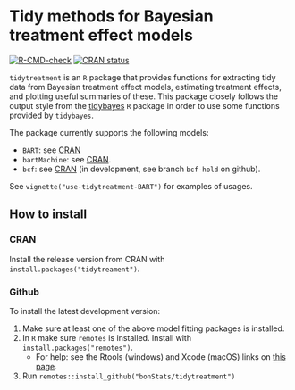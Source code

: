 # Tidy methods for Bayesian treatment effect models

<!-- badges: start -->
[![R-CMD-check](https://github.com/bonStats/tidytreatment/workflows/R-CMD-check/badge.svg)](https://github.com/bonStats/tidytreatment/actions)
[![CRAN status](https://www.r-pkg.org/badges/version/tidytreatment)](https://CRAN.R-project.org/package=tidytreatment)
<!-- badges: end -->

`tidytreatment` is an `R` package that provides functions for extracting tidy data from Bayesian treatment effect models, estimating treatment effects, and plotting useful summaries of these. This package closely follows the output style from the [tidybayes](https://github.com/mjskay/tidybayes) `R` package in order to use some functions provided by `tidybayes`.

The package currently supports the following models:

- `BART`: see [CRAN](https://cran.r-project.org/package=BART)
- `bartMachine`: see [CRAN](https://cran.r-project.org/package=bartMachine).
- `bcf`: see [CRAN](https://cran.r-project.org/package=bcf) (in development, see branch `bcf-hold` on github).

See `vignette("use-tidytreatment-BART")` for examples of usages.

## How to install

### CRAN

Install the release version from CRAN with `install.packages("tidytreament")`.

### Github 

To install the latest development version:

1. Make sure at least one of the above model fitting packages is installed.
2. In `R` make sure `remotes` is installed. Install with `install.packages("remotes")`.
    - For help: see the Rtools (windows) and Xcode (macOS) links on [this page](https://support.rstudio.com/hc/en-us/articles/200486498-Package-Development-Prerequisites).
3. Run `remotes::install_github("bonStats/tidytreatment")`




